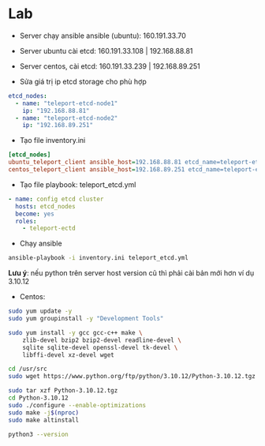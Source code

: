 # Lab
- Server chạy ansible ansible (ubuntu): 160.191.33.70
- Server ubuntu cài etcd: 160.191.33.108 | 192.168.88.81
- Server centos, cài etcd: 160.191.33.239 | 192.168.89.251


- Sửa giá trị ip etcd storage cho phù hợp

```yml
etcd_nodes:
  - name: "teleport-etcd-node1"
    ip: "192.168.88.81"
  - name: "teleport-etcd-node2"
    ip: "192.168.89.251"
```

- Tạo file inventory.ini

```ini
[etcd_nodes]
ubuntu_teleport_client ansible_host=192.168.88.81 etcd_name=teleport-etcd-node1 ansible_python_interpreter=/usr/bin/python3
centos_teleport_client ansible_host=192.168.89.251 etcd_name=teleport-etcd-node2 ansible_python_interpreter=/usr/local/bin/python3.10
```

- Tạo file playbook: teleport_etcd.yml 

```yml
- name: config etcd cluster
  hosts: etcd_nodes
  become: yes
  roles:
    - teleport-ectd

```

- Chạy ansible

```bash
ansible-playbook -i inventory.ini teleport_etcd.yml 
```

**Lưu ý**: nếu python trên server host version cũ thì phải cài bản mới hơn ví dụ 3.10.12

- Centos:

```bash
sudo yum update -y
sudo yum groupinstall -y "Development Tools"

sudo yum install -y gcc gcc-c++ make \
    zlib-devel bzip2 bzip2-devel readline-devel \
    sqlite sqlite-devel openssl-devel tk-devel \
    libffi-devel xz-devel wget

cd /usr/src
sudo wget https://www.python.org/ftp/python/3.10.12/Python-3.10.12.tgz

sudo tar xzf Python-3.10.12.tgz
cd Python-3.10.12
sudo ./configure --enable-optimizations
sudo make -j$(nproc)
sudo make altinstall

python3 --version
```